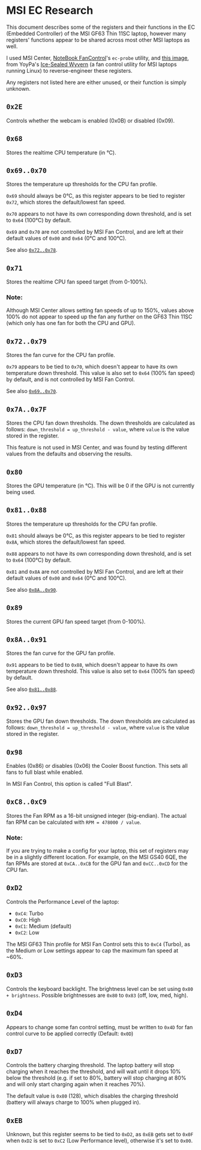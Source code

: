 # MSI EC Research
This document describes some of the registers and their functions in the EC
(Embedded Controller) of the MSI GF63 Thin 11SC laptop, however many registers'
functions appear to be shared across most other MSI laptops as well.

I used MSI Center, [NoteBook FanControl](https://github.com/hirschmann/nbfc)'s
`ec-probe` utility, and [this image](https://github.com/YoyPa/isw/raw/master/wiki/msi%20ec.png),
from YoyPa's [Ice-Sealed Wyvern](https://github.com/YoyPa/isw/) (a fan control
utility for MSI laptops running Linux) to reverse-engineer these registers.

Any registers not listed here are either unused, or their function is simply
unknown.

## `0x2E`
Controls whether the webcam is enabled (0x0B) or disabled (0x09).

## `0x68`
Stores the realtime CPU temperature (in °C).

## `0x69..0x70`
Stores the temperature up thresholds for the CPU fan profile.

`0x69` should always be 0°C, as this register appears to be tied to register
`0x72`, which stores the default/lowest fan speed.

`0x70` appears to not have its own corresponding down threshold, and is set
to `0x64` (100°C) by default.

`0x69` and `0x70` are not controlled by MSI Fan Control, and are left at their
default values of `0x00` and `0x64` (0°C and 100°C).

See also [`0x72..0x78`](#0x720x78).

## `0x71`
Stores the realtime CPU fan speed target (from 0-100%).

### Note:
Although MSI Center allows setting fan speeds of up to 150%, values
above 100% do not appear to speed up the fan any further on the GF63 Thin 11SC
(which only has one fan for both the CPU and GPU).

## `0x72..0x79`
Stores the fan curve for the CPU fan profile.

`0x79` appears to be tied to `0x70`, which doesn't appear to have its own
temperature down threshold. This value is also set to `0x64` (100% fan speed)
by default, and is not controlled by MSI Fan Control.

See also [`0x69..0x70`](#0x690x70).

## `0x7A..0x7F`
Stores the CPU fan down thresholds. The down thresholds are calculated as
follows: `down_threshold = up_threshold - value`, where `value` is the value
stored in the register.

This feature is not used in MSI Center, and was found by testing different
values from the defaults and observing the results.

## `0x80`
Stores the GPU temperature (in °C). This will be 0 if the GPU is not currently
being used.

## `0x81..0x88`
Stores the temperature up thresholds for the CPU fan profile.

`0x81` should always be 0°C, as this register appears to be tied to register
`0x8A`, which stores the default/lowest fan speed.

`0x88` appears to not have its own corresponding down threshold, and is set
to `0x64` (100°C) by default.

`0x81` and `0x8A` are not controlled by MSI Fan Control, and are left at their
default values of `0x00` and `0x64` (0°C and 100°C).

See also [`0x8A..0x90`](#0x8a0x90).

## `0x89`
Stores the current GPU fan speed target (from 0-100%).

## `0x8A..0x91`
Stores the fan curve for the GPU fan profile.

`0x91` appears to be tied to `0x88`, which doesn't appear to have its own
temperature down threshold. This value is also set to `0x64` (100% fan speed)
by default.

See also [`0x81..0x88`](#0x810x88).

## `0x92..0x97`
Stores the GPU fan down thresholds. The down thresholds are calculated as
follows: `down_threshold = up_threshold - value`, where `value` is the value
stored in the register.

## `0x98`
Enables (0x86) or disables (0x06) the Cooler Boost function. This sets all fans
to full blast while enabled.

In MSI Fan Control, this option is called "Full Blast".

## `0xC8..0xC9`
Stores the Fan RPM as a 16-bit unsigned integer (big-endian). The actual fan
RPM can be calculated with `RPM = 478000 / value`.

### Note:
If you are trying to make a config for your laptop, this set of registers may
be in a slightly different location. For example, on the MSI GS40 6QE, the fan
RPMs are stored at `0xCA..0xCB` for the GPU fan and `0xCC..0xCD` for the CPU
fan.

## `0xD2`
Controls the Performance Level of the laptop:

- `0xC4`: Turbo
- `0xC0`: High
- `0xC1`: Medium (default)
- `0xC2`: Low

The MSI GF63 Thin profile for MSI Fan Control sets this to `0xC4` (Turbo), as
the Medium or Low settings appear to cap the maximum fan speed at ~60%.

## `0xD3`
Controls the keyboard backlight. The brightness level can be set using
`0x80 + brightness`. Possible brightnesses are `0x80` to `0x83`
(off, low, med, high).

## `0xD4`
Appears to change some fan control setting, must be written to `0x4D` for fan
control curve to be applied correctly (Default: `0x0D`)

## `0xD7`
Controls the battery charging threshold. The laptop battery will stop charging
when it reaches the threshold, and will wait until it drops 10% below the
threshold (e.g. if set to 80%, battery will stop charging at 80% and will only
start charging again when it reaches 70%).

The default value is `0x80` (128), which disables the charging threshold
(battery will always charge to 100% when plugged in).

## `0xEB`
Unknown, but this register seems to be tied to `0xD2`, as `0xEB` gets set to
`0x0F` when `0xD2` is set to `0xC2` (Low Performance level), otherwise it's
set to `0x00`.
